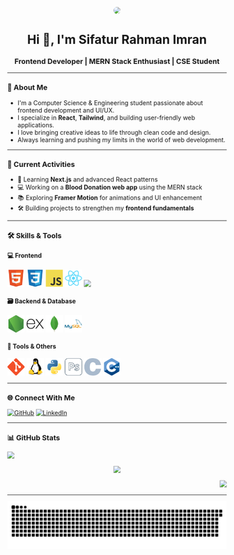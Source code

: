 <p align="center">
  <img src="https://i.ibb.co.com/8LyJtZ0N/Blue-Simple-Front-End-Developer-Linked-In-Banner-ezgif-com-video-to-gif-converter-1.gif" width="" style="border-radius: 12px;" />

</p>

<h1 align="center">Hi 👋, I'm Sifatur Rahman Imran</h1>
<h3 align="center">Frontend Developer | MERN Stack Enthusiast | CSE Student</h3>

---

### 🧠 About Me

- I'm a Computer Science & Engineering student passionate about frontend development and UI/UX.
- I specialize in **React**, **Tailwind**, and building user-friendly web applications.
- I love bringing creative ideas to life through clean code and design.
- Always learning and pushing my limits in the world of web development.

---

### 🚀 Current Activities

- 🌱 Learning **Next.js** and advanced React patterns  
- 💻 Working on a **Blood Donation web app** using the MERN stack  
- 📚 Exploring **Framer Motion** for animations and UI enhancement  
- 🛠️ Building projects to strengthen my **frontend fundamentals**  

---

### 🛠️ Skills & Tools

#### 💻 Frontend
<p>
  <img src="https://raw.githubusercontent.com/devicons/devicon/master/icons/html5/html5-original.svg" width="40"/> 
  <img src="https://raw.githubusercontent.com/devicons/devicon/master/icons/css3/css3-original.svg" width="40"/> 
  <img src="https://raw.githubusercontent.com/devicons/devicon/master/icons/javascript/javascript-original.svg" width="40"/>
  <img src="https://raw.githubusercontent.com/devicons/devicon/master/icons/react/react-original.svg" width="40"/>
  <img src="https://www.vectorlogo.zone/logos/tailwindcss/tailwindcss-icon.svg" width="40"/>
</p>

#### 🗃️ Backend & Database
<p>
  <img src="https://raw.githubusercontent.com/devicons/devicon/master/icons/nodejs/nodejs-original.svg" width="40"/>
  <img src="https://raw.githubusercontent.com/devicons/devicon/master/icons/express/express-original.svg" width="40"/>
  <img src="https://raw.githubusercontent.com/devicons/devicon/master/icons/mongodb/mongodb-original.svg" width="40"/>
  <img src="https://raw.githubusercontent.com/devicons/devicon/master/icons/mysql/mysql-original-wordmark.svg" width="40"/>
</p>

#### 🔧 Tools & Others
<p>
  <img src="https://raw.githubusercontent.com/devicons/devicon/master/icons/git/git-original.svg" width="40"/>
  <img src="https://raw.githubusercontent.com/devicons/devicon/master/icons/linux/linux-original.svg" width="40"/>
  <img src="https://raw.githubusercontent.com/devicons/devicon/master/icons/python/python-original.svg" width="40"/>
  <img src="https://raw.githubusercontent.com/devicons/devicon/master/icons/photoshop/photoshop-line.svg" width="40"/>
  <img src="https://raw.githubusercontent.com/devicons/devicon/master/icons/c/c-original.svg" width="40"/>
  <img src="https://raw.githubusercontent.com/devicons/devicon/master/icons/cplusplus/cplusplus-original.svg" width="40"/>
</p>

---

### 🌐 Connect With Me

[![GitHub](https://img.shields.io/badge/GitHub-black?style=for-the-badge&logo=github)](https://github.com/SR-iMrAN)
[![LinkedIn](https://img.shields.io/badge/LinkedIn-blue?style=for-the-badge&logo=linkedin)](https://www.linkedin.com/in/sr-imran/)


---

### 📊 GitHub Stats

<p align="left">
  <img src="https://github-readme-stats.vercel.app/api/top-langs/?username=SR-iMrAN&layout=compact&theme=default" />
</p>
<p align="center">
  <img src="https://github-readme-stats.vercel.app/api?username=sr-imran&show_icons=true&theme=default" />
</p>
<p align="right">
  <img src="https://github-readme-streak-stats.herokuapp.com/?user=SR-iMrAN&show_icons=true&theme=tokyonight" />
</p>

---

<div align="center">
  <img src="https://raw.githubusercontent.com/SR-iMrAN/SR-iMrAN/output/snake.svg" alt="snake animation" />
</div>

